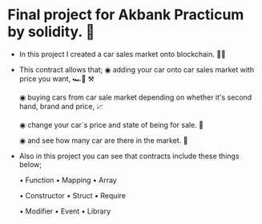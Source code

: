 # Final project for Akbank Practicum by solidity. 🔗
- In this project I created a car sales market onto blockchain. 👨‍💻

- This contract allows that;
  ◉ adding your car onto car sales market with price you want, 🏎️🚗 ⚒️
  
  ◉ buying cars from car sale market depending on whether it's second hand, brand and price, 📈
  
  ◉ change your car`s price and state of being for sale. 📝
  
  ◉ and see how many car are there in the market. 🚀
  
- Also in this project you can see that contracts include these things below;

  • Function      • Mapping      • Array

  • Constructor   • Struct       • Require

  • Modifier      • Event        • Library
